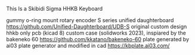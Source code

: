 This Is a Skibidi Sigma HHKB Keyboard

gummy o-ring mount
rotary encoder
S series unified daughterboard https://github.com/Unified-Daughterboard/UDB-S
original custom design hhkb only pcb (kicad 8)
custom case (solidworks 2023), inspiared by the bakeneko 60 https://github.com/kkatano/bakeneko-60
plate generated by ai03 plate generator and modified in cad https://kbplate.ai03.com/
